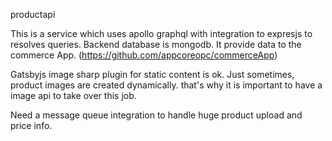productapi

This is a service which uses apollo graphql with integration to expresjs to resolves queries. Backend database is mongodb. 
It provide data to the commerce App. (https://github.com/appcoreopc/commerceApp)

Gatsbyjs image sharp plugin for static content is ok. Just sometimes, product images are created dynamically. 
that's why it is important to have a image api to take over this job. 

Need a message queue integration to handle huge product upload and price info. 



